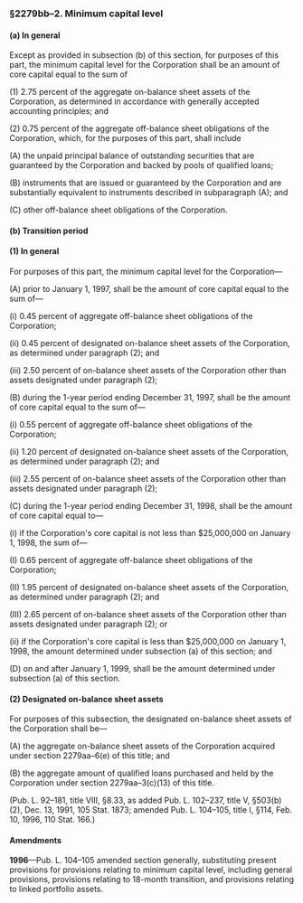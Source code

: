 ### §2279bb–2. Minimum capital level ###

#### (a) In general ####

Except as provided in subsection (b) of this section, for purposes of this part, the minimum capital level for the Corporation shall be an amount of core capital equal to the sum of

(1) 2.75 percent of the aggregate on-balance sheet assets of the Corporation, as determined in accordance with generally accepted accounting principles; and

(2) 0.75 percent of the aggregate off-balance sheet obligations of the Corporation, which, for the purposes of this part, shall include

(A) the unpaid principal balance of outstanding securities that are guaranteed by the Corporation and backed by pools of qualified loans;

(B) instruments that are issued or guaranteed by the Corporation and are substantially equivalent to instruments described in subparagraph (A); and

(C) other off-balance sheet obligations of the Corporation.

#### (b) Transition period ####

#### (1) In general ####

For purposes of this part, the minimum capital level for the Corporation—

(A) prior to January 1, 1997, shall be the amount of core capital equal to the sum of—

(i) 0.45 percent of aggregate off-balance sheet obligations of the Corporation;

(ii) 0.45 percent of designated on-balance sheet assets of the Corporation, as determined under paragraph (2); and

(iii) 2.50 percent of on-balance sheet assets of the Corporation other than assets designated under paragraph (2);

(B) during the 1-year period ending December 31, 1997, shall be the amount of core capital equal to the sum of—

(i) 0.55 percent of aggregate off-balance sheet obligations of the Corporation;

(ii) 1.20 percent of designated on-balance sheet assets of the Corporation, as determined under paragraph (2); and

(iii) 2.55 percent of on-balance sheet assets of the Corporation other than assets designated under paragraph (2);

(C) during the 1-year period ending December 31, 1998, shall be the amount of core capital equal to—

(i) if the Corporation's core capital is not less than $25,000,000 on January 1, 1998, the sum of—

(I) 0.65 percent of aggregate off-balance sheet obligations of the Corporation;

(II) 1.95 percent of designated on-balance sheet assets of the Corporation, as determined under paragraph (2); and

(III) 2.65 percent of on-balance sheet assets of the Corporation other than assets designated under paragraph (2); or

(ii) if the Corporation's core capital is less than $25,000,000 on January 1, 1998, the amount determined under subsection (a) of this section; and

(D) on and after January 1, 1999, shall be the amount determined under subsection (a) of this section.

#### (2) Designated on-balance sheet assets ####

For purposes of this subsection, the designated on-balance sheet assets of the Corporation shall be—

(A) the aggregate on-balance sheet assets of the Corporation acquired under section 2279aa–6(e) of this title; and

(B) the aggregate amount of qualified loans purchased and held by the Corporation under section 2279aa–3(c)(13) of this title.

(Pub. L. 92–181, title VIII, §8.33, as added Pub. L. 102–237, title V, §503(b)(2), Dec. 13, 1991, 105 Stat. 1873; amended Pub. L. 104–105, title I, §114, Feb. 10, 1996, 110 Stat. 166.)

#### Amendments ####

**1996**—Pub. L. 104–105 amended section generally, substituting present provisions for provisions relating to minimum capital level, including general provisions, provisions relating to 18-month transition, and provisions relating to linked portfolio assets.